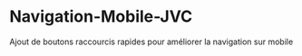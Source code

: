 # Navigation-Mobile-JVC
Ajout de boutons raccourcis rapides pour améliorer la navigation sur mobile
